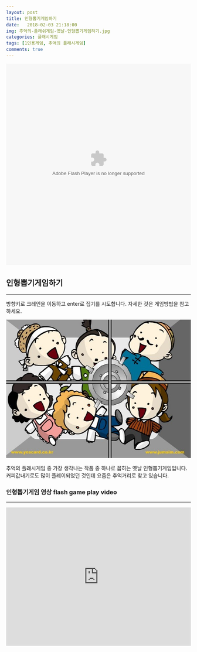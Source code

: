 ```yaml
---
layout: post
title: 인형뽑기게임하기
date:   2018-02-03 21:18:00
img: 추억의-플래쉬게임-옛날-인형뽑기게임하기.jpg
categories: 플래시게임
tags: [1인용게임, 추억의 플래시게임]
comments: true
---
```



<embed src="http://cfile26.uf.tistory.com/media/274FC94D563C41FC2AC91B" type="application/x-shockwave-flash" width="100%" height="550">
<h2>인형뽑기게임하기</h2>

<hr />

방향키로 크레인을 이동하고 enter로 집기를 시도합니다. 자세한 것은 게임방법을 참고하세요.

<img class="alignnone size-full wp-image-370" src="/images/추억의-플래쉬게임-옛날-인형뽑기게임하기.jpg" alt="" width="100%" height="378" />

추억의 플래시게임 중 가장 생각나는 작품 중 하나로 꼽히는 옛날 인형뽑기게임입니다. 커피값내기로도 많이 플레이되었던 것인데 요즘은 추억거리로 찾고 있습니다.
<h3>인형뽑기게임 영상 flash game play video</h3>

<hr />

<div style="position: relative; height: 0; padding-bottom: 75.0%;"><iframe style="left: 0px; width: 100%; height: 100%; position: absolute;" src="https://www.youtube.com/embed/BhaJY0txJYs?rel=0&amp;ecver=2" width="100%" height="360" frameborder="0" allowfullscreen="allowfullscreen"></iframe></div>